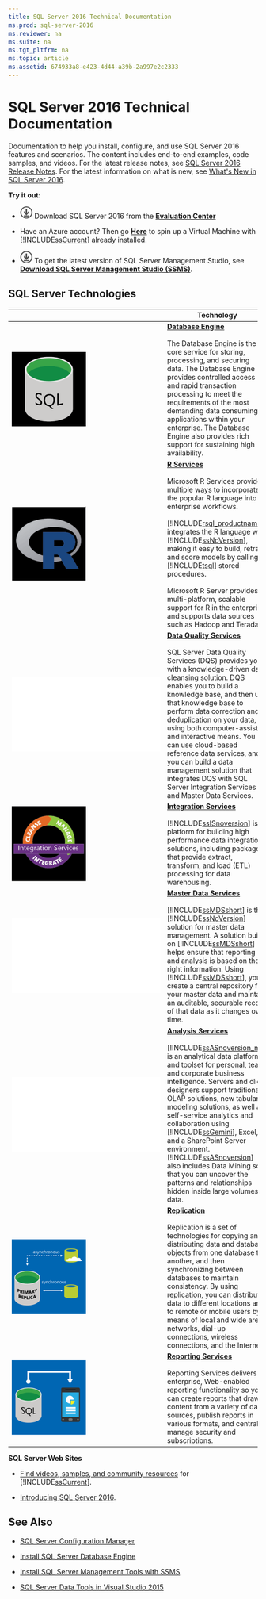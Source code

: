 ```yaml
---
title: SQL Server 2016 Technical Documentation
ms.prod: sql-server-2016
ms.reviewer: na
ms.suite: na
ms.tgt_pltfrm: na
ms.topic: article
ms.assetid: 674933a8-e423-4d44-a39b-2a997e2c2333
---
```

# SQL Server 2016 Technical Documentation
  Documentation to help you install, configure, and use SQL Server 2016 features and scenarios. The content includes end-to-end examples, code samples, and videos. For the latest release notes, see [SQL Server 2016 Release Notes](../../Topics/TopicNameNotContainA/SQL-Server-2016-Release-Notes.md). For the latest information on what is new, see [What's New in SQL Server 2016](../../Topics/TopicNameNotContainA/What-s-New-in-SQL-Server-2016.md).
    
 **Try it out:**    
    
-   [![Download from Evaluation Center](../../Topics/TopicNameNotContainA/media/download.png)](https://www.microsoft.com/en-us/evalcenter/evaluate-sql-server-2016)  Download SQL Server 2016  from the **[Evaluation Center](https://www.microsoft.com/en-us/evalcenter/evaluate-sql-server-2016)**    
    
-   Have an Azure account?  Then go **[Here](https://azure.microsoft.com/en-us/marketplace/partners/microsoft/sqlserver2016rtmenterprisewindowsserver2012r2/?wt.mc_id=sqL16_vm)** to spin up a Virtual Machine with [!INCLUDE[ssCurrent](../../Topics/TopicNameContainA/includes/ssCurrent_md.md)] already installed.    
    
  -   [![Download SSMS](../../Topics/TopicNameNotContainA/media/download.png)](https://msdn.microsoft.com/library/mt238290.aspx) To get the latest version of SQL Server Management Studio, see **[Download SQL Server Management Studio (SSMS)](https://msdn.microsoft.com/library/mt238290.aspx)**.   
    
  
    
## SQL Server Technologies    
    
||Technology|    
|-|-|    
|![SQL database engine](../../Topics/TopicNameNotContainA/media/SQL-database-engine.png "SQL database engine")|**[Database Engine](../../Topics/TopicNameNotContainA/SQL-Server-Database-Engine.md)**<br /><br /> The Database Engine is the core service for storing, processing, and securing data. The Database Engine provides controlled access and rapid transaction processing to meet the requirements of the most demanding data consuming applications within your enterprise. The Database Engine also provides rich support for sustaining high availability.|    
|![R Server](../../Topics/TopicNameNotContainA/media/R-Server.png "R Server")|**[R Services](../../Topics/TopicNameNotContainA/R-Services.md)**<br /><br /> Microsoft R Services provides multiple ways to incorporate the popular R language into enterprise workflows.<br /><br /> [!INCLUDE[rsql_productname](../../Topics/TopicNameContainA/includes/rsql_productname_md.md)] integrates the R language with [!INCLUDE[ssNoVersion](../../Topics/TopicNameContainA/includes/ssNoVersion_md.md)], making it easy to build, retrain, and score models by calling [!INCLUDE[tsql](../../Topics/TopicNameContainA/includes/tsql_md.md)] stored procedures.<br /><br /> Microsoft R Server provides multi-platform, scalable support for R in the enterprise, and supports data sources such as Hadoop and Teradata.|    
|![](../../Topics/TopicNameNotContainA/Data-Quality-Services.md "Data Quality Services")|**[Data Quality Services](../../Topics/TopicNameNotContainA/Data-Quality-Services.md)**<br /><br /> SQL Server Data Quality Services (DQS) provides you with a knowledge-driven data cleansing solution. DQS enables you to build a knowledge base, and then use that knowledge base to perform data correction and deduplication on your data, using both computer-assisted and interactive means. You can use cloud-based reference data services, and you can build a data management solution that integrates DQS with SQL Server Integration Services and Master Data Services.|    
|![Integration Services](../../Topics/TopicNameNotContainA/media/Integration-Services.png "Integration Services")|**[Integration Services](../../Topics/TopicNameNotContainA/SQL-Server-Integration-Services.md)**<br /><br /> [!INCLUDE[ssISnoversion](../../Topics/TopicNameContainA/includes/ssISnoversion_md.md)] is a platform for building high performance data integration solutions, including packages that provide extract, transform, and load (ETL) processing for data warehousing.|    
|![](../../Topics/TopicNameNotContainA/Master-Data-Services.md "Master Data Services")|**[Master Data Services](../../Topics/TopicNameNotContainA/Master-Data-Services.md)**<br /><br /> [!INCLUDE[ssMDSshort](../../Topics/TopicNameContainA/includes/ssMDSshort_md.md)] is the [!INCLUDE[ssNoVersion](../../Topics/TopicNameContainA/includes/ssNoVersion_md.md)] solution for master data management. A solution built on [!INCLUDE[ssMDSshort](../../Topics/TopicNameContainA/includes/ssMDSshort_md.md)] helps ensure that reporting and analysis is based on the right information. Using [!INCLUDE[ssMDSshort](../../Topics/TopicNameContainA/includes/ssMDSshort_md.md)], you create a central repository for your master data and maintain an auditable, securable record of that data as it changes over time.|    
|![](../../Topics/TopicNameNotContainA/Analysis-Services.md "Analysis Services")|**[Analysis Services](../../Topics/TopicNameNotContainA/Analysis-Services.md)**<br /><br /> [!INCLUDE[ssASnoversion_md](../../Topics/TopicNameContainA/includes/ssASnoversion_md.md)] is an analytical data platform and toolset for personal, team, and corporate business intelligence. Servers and client designers support traditional OLAP solutions, new tabular modeling solutions, as well as self-service analytics and collaboration using [!INCLUDE[ssGemini](../../Topics/TopicNameContainA/includes/ssGemini_md.md)], Excel, and a SharePoint Server environment. [!INCLUDE[ssASnoversion](../../Topics/TopicNameContainA/includes/ssASnoversion_md.md)] also includes Data Mining so that you can uncover the patterns and relationships hidden inside large volumes of data.|    
|![Replication services](../../Topics/TopicNameNotContainA/media/Replication-services.png "Replication services")|**[Replication](../../Topics/TopicNameNotContainA/SQL-Server-Replication.md)**<br /><br /> Replication is a set of technologies for copying and distributing data and database objects from one database to another, and then synchronizing between databases to maintain consistency. By using replication, you can distribute data to different locations and to remote or mobile users by means of local and wide area networks, dial-up connections, wireless connections, and the Internet.|    
|![Reporting Services](../../Topics/TopicNameNotContainA/media/Reporting-Services.png "Reporting Services")|**[Reporting Services](../../Topics/TopicNameNotContainA/Reporting-Services--SSRS-.md)**<br /><br /> Reporting Services delivers enterprise, Web-enabled reporting functionality so you can create reports that draw content from a variety of data sources, publish reports in various formats, and centrally manage security and subscriptions.|    
     
    
 **SQL Server Web Sites**    
    
-   [Find videos, samples, and community resources](../../Topics/TopicNameNotContainA/SQL-Server-2016-Resources.md) for [!INCLUDE[ssCurrent](../../Topics/TopicNameContainA/includes/ssCurrent_md.md)].   
    
-   [Introducing SQL Server 2016](https://www.microsoft.com/en-us/server-cloud/products/sql-server/default.aspx?WT.srch=1&WT.mc_id=SEM_%5B_uniqid%5D&utm_source=Bing&utm_medium=CPC&utm_term=SQL%20Server%202016&utm_campaign=Data_Management).  
    
## See Also    
+ [SQL Server Configuration Manager](../../Topics/TopicNameNotContainA/SQL-Server-Configuration-Manager.md)
 
+ [Install SQL Server Database Engine](../../Topics/TopicNameNotContainA/Install-SQL-Server-Database-Engine.md) 
+ [Install SQL Server Management Tools with SSMS](https://msdn.microsoft.com/library/bb500441.aspx) 
 + [SQL Server Data Tools in Visual Studio 2015](https://msdn.microsoft.com/mt186501.aspx)
  